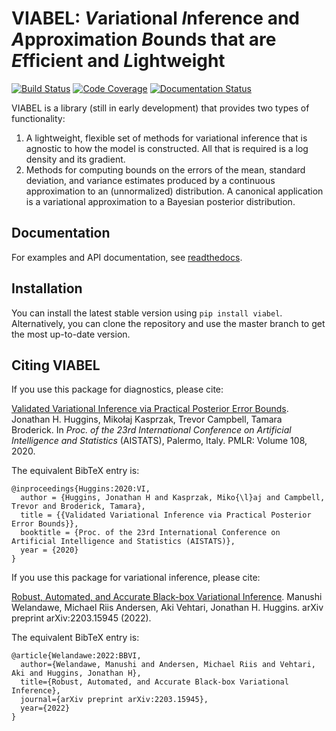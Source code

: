 #  VIABEL: *V*ariational *I*nference and *A*pproximation *B*ounds that are *E*fficient and *L*ightweight
[![Build Status](https://travis-ci.org/jhuggins/viabel.svg?branch=master)](https://travis-ci.org/jhuggins/viabel) [![Code Coverage](https://codecov.io/gh/jhuggins/viabel/branch/master/graph/badge.svg)](https://codecov.io/gh/jhuggins/viabel) [![Documentation Status](https://readthedocs.org/projects/viabel/badge/?version=latest)](https://viabel.readthedocs.io/en/latest/?badge=latest)


VIABEL is a library (still in early development) that provides two types of
functionality:

1. A lightweight, flexible set of methods for variational inference that is
agnostic to how the model is constructed. All that is required is a
log density and its gradient.
2. Methods for computing bounds on the errors of the mean, standard deviation,
and variance estimates produced by a continuous approximation to an
(unnormalized) distribution. A canonical application is a variational
approximation to a Bayesian posterior distribution.


## Documentation

For examples and API documentation, see
[readthedocs](https://viabel.readthedocs.io).

## Installation

You can install the latest stable version using `pip install viabel`.
Alternatively, you can clone the repository and use the master branch to
get the most up-to-date version.

## Citing VIABEL

If you use this package for diagnostics, please cite:

[Validated Variational Inference via Practical Posterior Error Bounds](https://arxiv.org/abs/1910.04102).
Jonathan H. Huggins,
Miko&#0322;aj Kasprzak,
Trevor Campbell,
Tamara Broderick.
In *Proc. of the 23rd International Conference on Artificial Intelligence and
Statistics* (AISTATS), Palermo, Italy. PMLR: Volume 108, 2020.

The equivalent BibTeX entry is:
```
@inproceedings{Huggins:2020:VI,
  author = {Huggins, Jonathan H and Kasprzak, Miko{\l}aj and Campbell, Trevor and Broderick, Tamara},
  title = {{Validated Variational Inference via Practical Posterior Error Bounds}},
  booktitle = {Proc. of the 23rd International Conference on Artificial Intelligence and Statistics (AISTATS)},
  year = {2020}
}
```

If you use this package for variational inference, please cite:

[Robust, Automated, and Accurate Black-box Variational Inference](https://arxiv.org/abs/2203.15945).
Manushi Welandawe,
Michael Riis Andersen,
Aki Vehtari,
Jonathan H. Huggins.
arXiv preprint arXiv:2203.15945 (2022).

The equivalent BibTeX entry is:
```
@article{Welandawe:2022:BBVI,
  author={Welandawe, Manushi and Andersen, Michael Riis and Vehtari, Aki and Huggins, Jonathan H},
  title={Robust, Automated, and Accurate Black-box Variational Inference},
  journal={arXiv preprint arXiv:2203.15945},
  year={2022}
}
```
